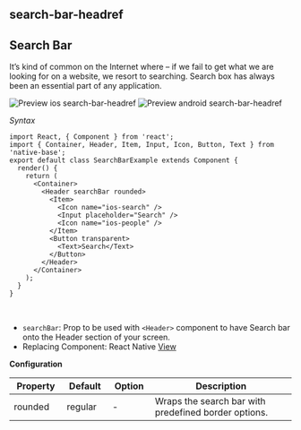 ## search-bar-headref
## Search Bar

It’s kind of common on the Internet where – if we fail to get what we are looking for on a website, we resort to searching. Search box has always been an essential part of any application.

![Preview ios search-bar-headref](https://github.com/GeekyAnts/NativeBase-KitchenSink/raw/v2.4.9/screenshots/ios/searchbar.png)
![Preview android search-bar-headref](https://github.com/GeekyAnts/NativeBase-KitchenSink/raw/v2.4.9/screenshots/android/searchbar.png)

*Syntax*

<pre class="line-numbers"><code class="language-jsx">import React, { Component } from 'react';
import { Container, Header, Item, Input, Icon, Button, Text } from 'native-base';
export default class SearchBarExample extends Component {
  render() {
    return (
      &lt;Container>
        &lt;Header searchBar rounded>
          &lt;Item>
            &lt;Icon name="ios-search" />
            &lt;Input placeholder="Search" />
            &lt;Icon name="ios-people" />
          &lt;/Item>
          &lt;Button transparent>
            &lt;Text>Search&lt;/Text>
          &lt;/Button>
        &lt;/Header>
      &lt;/Container>
    );
  }
}</code></pre><br />

* <code>searchBar</code>: Prop to be used with <code>&lt;Header></code> component to have Search bar onto the Header section of your screen.
* Replacing Component: React Native [View](https://facebook.github.io/react-native/docs/view.html)



**Configuration**
<table class = "table table-bordered">
        <thead>
            <tr>
                <th>Property</th>
                <th>Default</th>
                <th>Option</th>
                <th width="50%">Description</th>
            </tr>
        </thead>
        <tbody>
            <tr>
                <td>rounded</td>
                <td>regular</td>
                <td> - </td>
                <td>
                    Wraps the search bar with predefined border options.
                </td>
            </tr>
        </tbody>
    </table><br />
